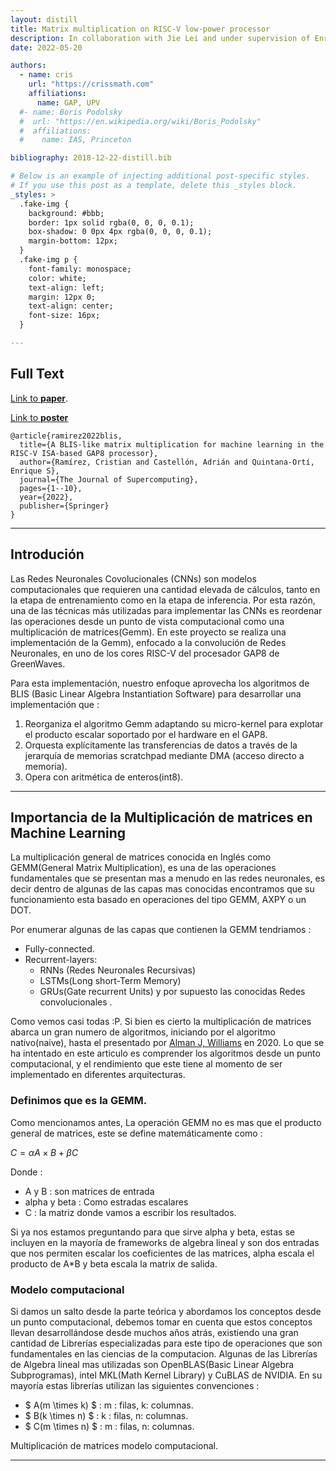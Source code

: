 ```yaml
---
layout: distill
title: Matrix multiplication on RISC-V low-power processor
description: In collaboration with Jie Lei and under supervision of Enrique Quintana y Adrián Castelló.
date: 2022-05-20

authors:
  - name: cris
    url: "https://crissmath.com"
    affiliations:
      name: GAP, UPV
  #- name: Boris Podolsky
  #  url: "https://en.wikipedia.org/wiki/Boris_Podolsky"
  #  affiliations:
  #    name: IAS, Princeton

bibliography: 2018-12-22-distill.bib

# Below is an example of injecting additional post-specific styles.
# If you use this post as a template, delete this _styles block.
_styles: >
  .fake-img {
    background: #bbb;
    border: 1px solid rgba(0, 0, 0, 0.1);
    box-shadow: 0 0px 4px rgba(0, 0, 0, 0.1);
    margin-bottom: 12px;
  }
  .fake-img p {
    font-family: monospace;
    color: white;
    text-align: left;
    margin: 12px 0;
    text-align: center;
    font-size: 16px;
  }

---
```

## Full Text

[Link to **paper**](https://link.springer.com/article/10.1007/s11227-022-04581-6).

[Link to **poster**](/assets/pdf/poster.pdf)

```
@article{ramirez2022blis,
  title={A BLIS-like matrix multiplication for machine learning in the RISC-V ISA-based GAP8 processor},
  author={Ramírez, Cristian and Castellón, Adrián and Quintana-Ortí, Enrique S},
  journal={The Journal of Supercomputing},
  pages={1--10},
  year={2022},
  publisher={Springer}
}
```
***







## Introdución

Las Redes Neuronales Covolucionales (CNNs) son modelos computacionales que requieren una cantidad elevada de cálculos, tanto en
la etapa de entrenamiento como en la etapa de inferencia. Por esta razón, una de las técnicas más utilizadas para implementar
las CNNs es reordenar las operaciones desde un punto de vista computacional como una multiplicación de matrices(Gemm).
En este proyecto se realiza una implementación de la Gemm), enfocado a la convolución de Redes Neuronales, en uno de los cores
RISC-V del procesador GAP8 de GreenWaves.

Para esta implementación, nuestro enfoque aprovecha los algoritmos de BLIS (Basic Linear Algebra Instantiation Software)
para desarrollar una implementación que :

1. Reorganiza el algoritmo Gemm adaptando su micro-kernel para explotar el producto escalar soportado por el hardware en el GAP8.
2. Orquesta explícitamente las transferencias de datos a través de la jerarquía de memorias scratchpad mediante DMA (acceso directo a memoria). 
3. Opera con aritmética de enteros(int8).

***

## Importancia de la Multiplicación de matrices en Machine Learning

La multiplicación general de matrices conocida en Inglés como GEMM(General Matrix Multiplication), es una de las  operaciones fundamentales que se presentan mas a menudo en las redes neuronales,
es decir dentro de algunas de las capas mas conocidas encontramos que su funcionamiento esta basado en operaciones del tipo GEMM, AXPY o un DOT. 

Por enumerar algunas de las capas que contienen la GEMM tendriamos :
- Fully-connected. 
- Recurrent-layers:
  - RNNs (Redes Neuronales Recursivas)
  - LSTMs(Long short-Term Memory)
  - GRUs(Gate recurrent Units)
y por supuesto las conocidas Redes convolucionales .

Como vemos casi todas :P. Si bien es cierto la multiplicación de matrices abarca un gran numero de algoritmos, iniciando por el algoritmo nativo(naive),
hasta el presentado por  [Alman J, Williams](https://arxiv.org/pdf/2010.05846.pdf) en 2020. Lo que se ha intentado en este articulo es comprender los algoritmos desde un punto computacional,
y el rendimiento que este tiene al momento de ser implementado en diferentes arquitecturas.


### Definimos que es la GEMM.

Como mencionamos antes,  La operación GEMM no es mas que el producto general de matrices, este se define matemáticamente como :

$C = \alpha A \times B + \beta C$
					
Donde : 
- A  y B : son matrices de entrada 
- alpha y beta : Como estradas escalares 
- C : la matriz donde vamos a escribir los resultados. 
	
Si ya nos estamos preguntando para que sirve alpha y beta, estas se incluyen en la mayoría de frameworks de algebra lineal
y son dos entradas que nos permiten escalar los coeficientes de las matrices,
alpha escala el producto de A*B y beta escala la matrix de salida.

### Modelo computacional 

Si damos un salto desde la parte teórica y abordamos los conceptos desde un punto computacional, debemos tomar en cuenta que estos conceptos llevan desarrollándose desde muchos años atrás,
existiendo una gran cantidad de Librerías especializadas para este tipo de operaciones que son fundamentales en las ciencias de la computacion.
Algunas de las Librerías de Algebra lineal mas utilizadas son OpenBLAS(Basic Linear Algebra Subprogramas), intel MKL(Math Kernel Library) y  CuBLAS de NVIDIA. En su mayoría estas librerías utilizan las siguientes convenciones : 

- $ A(m \times k)  $ : m : filas, k: columnas.
- $ B(k \times n)  $ : k : filas, n: columnas.
- $ C(m \times n)  $ : m : filas, n: columnas.

<div class="row">
    <div class="col-sm mt-3 mt-md-0">
        <img class="img-fluid rounded z-depth-1" src="{{ '/assets/img/matrix_model.png' | relative_url }}" alt="" title="Multiplicacion de matrices modelo computacional"/>
    </div>
</div>
<div class="caption">
    Multiplicación de matrices modelo computacional.
</div>

***
